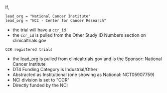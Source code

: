 If,

```
lead_org = "National Cancer Institute"
lead_org = "NCI - Center for Cancer Research"
```

- the trial will have a `ccr_id`
- the `ccr_id` is pulled from the Other Study ID Numbers section on clinicaltrials.gov

```
CCR registered trials
```

- the lead_org is pulled from clinicaltrials.gov and is the Sponsor: National Cancer Institute
- DT4 Funding Category is Industrial/Other
- Abstracted as Institutional (one showing as National: NCT05907759)
- NCI division is set to "CCR"
- Directly funded by the NCI
